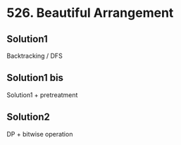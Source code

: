 # 526. Beautiful Arrangement

## Solution1

Backtracking / DFS

## Solution1 bis

Solution1 + pretreatment

## Solution2

DP + bitwise operation
